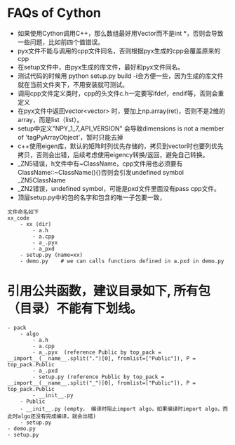 # FAQs of Cython

- 如果使用Cython调用C++，那么数组最好用Vector而不是int *，否则会导致一些问题，比如前四个值错误。
- pyx文件不能与调用的cpp文件同名，否则根据pyx生成的cpp会覆盖原来的cpp
- 在setup文件中，由pyx生成的库文件，最好和pyx文件同名。
- 测试代码的时候用 python setup.py build -i会方便一些，因为生成的库文件就在当前文件夹下，不用安装就可测试。
- 调用cpp文件定义类时，cpp的头文件c.h一定要写ifdef，endif等，否则会重定义
- 在pyx文件中返回vector<vector<type>> 时，要加上np.array(ret)，否则不是2维的array，而是list（list）。
- setup中定义"NPY_1_7_API_VERSION" 会导致dimensions is not a member of 'tagPyArrayObject'，暂时只能去掉
- c++使用eigen库，默认的矩阵时列优先存储的，拷贝到vector时也要列优先拷贝，否则会出错，后续考虑使用eigency转换/返回，避免自己转换。
- _ZN5错误，h文件中有~ClassName，cpp文件用也必须要有ClassName::~ClassName(){}否则会引发undefined symbol _ZN5ClassName
- _ZN2错误，undefined symbol，可能是pxd文件里面没有pass cpp文件。
- 顶层setup.py中的包的名字和包含的唯一子包要一致，
```
文件命名如下
xx_code
    - xx (dir)
        - a.h
        - a.cpp
        - a_.pyx
        - a_pxd  
    - setup.py (name=xx)
    - demo.py    # we can calls functions defined in a.pxd in demo.py
```
# 引用公共函数，建议目录如下, 所有包（目录）不能有下划线。
    - pack
        - algo
            - a.h
            - a.cpp
            - a_.pyx  (reference Public by top_pack = __import__(__name__.split(".")[0], fromlist=["Public"]), P = top_pack.Public
            - a_.pxd
            - setup.py (reference Public by top_pack = __import__(__name__.split("_")[0], fromlist=["Public"]), P = top_pack.Public
            - __init__.py
        - Public
        - __init__.py (empty， 编译时阻止import algo，如果编译时import algo，而此时algo还没有完成编译，就会出错)
        - setup.py
    - demo.py
    - setup.py
